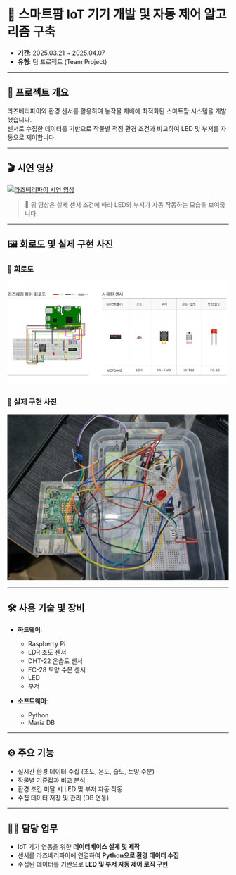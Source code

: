 # 🌱 스마트팜 IoT 기기 개발 및 자동 제어 알고리즘 구축

- **기간**: 2025.03.21 ~ 2025.04.07  
- **유형**: 팀 프로젝트 (Team Project)

---

## 📌 프로젝트 개요

라즈베리파이와 환경 센서를 활용하여 농작물 재배에 최적화된 스마트팜 시스템을 개발했습니다.  
센서로 수집한 데이터를 기반으로 작물별 적정 환경 조건과 비교하여 LED 및 부저를 자동으로 제어합니다.

---

## 🎬 시연 영상

[![라즈베리파이 시연 영상](https://img.youtube.com/vi/GqDu_UwFV20/0.jpg)](https://www.youtube.com/watch?v=GqDu_UwFV20)

> 📌 위 영상은 실제 센서 조건에 따라 LED와 부저가 자동 작동하는 모습을 보여줍니다.

---

## 🖼 회로도 및 실제 구현 사진

### 🔌 회로도
<img src="./결과물들/회로도.png" alt="회로도 이미지" width="600"/>

### 🧪 실제 구현 사진
<img src="./결과물들/완성본.jpg" alt="완성본 이미지" width="600"/>

---

## 🛠 사용 기술 및 장비

- **하드웨어**:  
  - Raspberry Pi  
  - LDR 조도 센서  
  - DHT-22 온습도 센서  
  - FC-28 토양 수분 센서  
  - LED  
  - 부저  

- **소프트웨어**:  
  - Python  
  - Maria DB  

---

## ⚙️ 주요 기능

- 실시간 환경 데이터 수집 (조도, 온도, 습도, 토양 수분)
- 작물별 기준값과 비교 분석
- 환경 조건 미달 시 LED 및 부저 자동 작동
- 수집 데이터 저장 및 관리 (DB 연동)

---

## 👨‍💻 담당 업무

- IoT 기기 연동을 위한 **데이터베이스 설계 및 제작**
- 센서를 라즈베리파이에 연결하여 **Python으로 환경 데이터 수집**
- 수집된 데이터를 기반으로 **LED 및 부저 자동 제어 로직 구현**
